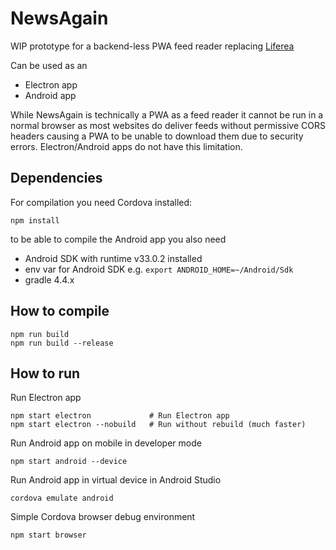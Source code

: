 # NewsAgain

WIP prototype for a backend-less PWA feed reader replacing [Liferea](https://lzone.de/liferea)

Can be used as an

- Electron app
- Android app

While NewsAgain is technically a PWA as a feed reader it cannot be run in
a normal browser as most websites do deliver feeds without permissive CORS
headers causing a PWA to be unable to download them due to security errors.
Electron/Android apps do not have this limitation.

## Dependencies

For compilation you need Cordova installed:

    npm install

to be able to compile the Android app you also need

- Android SDK with runtime v33.0.2 installed
- env var for Android SDK e.g. `export ANDROID_HOME=~/Android/Sdk`
- gradle 4.4.x

## How to compile

    npm run build
    npm run build --release

## How to run

Run Electron app

    npm start electron             # Run Electron app
    npm start electron --nobuild   # Run without rebuild (much faster)

Run Android app on mobile in developer mode

    npm start android --device

Run Android app in virtual device in Android Studio

    cordova emulate android

Simple Cordova browser debug environment

    npm start browser